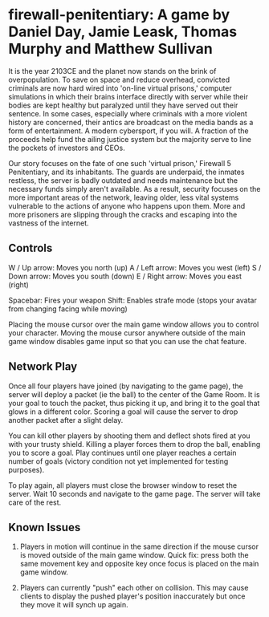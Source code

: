 # firewall-penitentiary: A game by Daniel Day, Jamie Leask, Thomas Murphy and Matthew Sullivan
It is the year 2103CE and the planet now stands on the brink of overpopulation.  To save on space and reduce overhead, convicted criminals are now hard wired into 'on-line virtual prisons,' computer simulations in which their brains interface directly with server while their bodies are kept healthy but paralyzed until they have served out their sentence.  In some cases, especially where criminals with a more violent history are concerned, their antics are broadcast on the media bands as a form of entertainment.  A modern cybersport, if you will.  A fraction of the proceeds help fund the ailing justice system but the majority serve to line the pockets of investors and CEOs. 

Our story focuses on the fate of one such 'virtual prison,' Firewall 5 Penitentiary, and its inhabitants.  The guards are underpaid, the inmates restless, the server is badly outdated and needs maintenance but the necessary funds simply aren't available.  As a result, security focuses on the more important areas of the network, leaving older, less vital systems vulnerable to the actions of anyone who happens upon them.  More and more prisoners are slipping through the cracks and escaping into the vastness of the internet.


Controls
---------
W / Up arrow: Moves you north (up)
A / Left arrow: Moves you west (left)
S / Down arrow: Moves you south (down)
E / Right arrow: Moves you east (right)

Spacebar: Fires your weapon
Shift: Enables strafe mode (stops your avatar from changing facing while moving)

Placing the mouse cursor over the main game window allows you to control your character.  Moving the mouse cursor anywhere outside of the main game window disables game input so that you can use the chat feature.


Network Play
-------------
Once all four players have joined (by navigating to the game page), the server will deploy a packet (ie the ball) to the center of the Game Room.  It is your goal to touch the packet, thus picking it up, and bring it to the goal that glows in a different color.  Scoring a goal will cause the server to drop another packet after a slight delay.  

You can kill other players by shooting them and deflect shots fired at you with your trusty shield.  Killing a player forces them to drop the ball, enabling you to score a goal.  Play continues until one player reaches a certain number of goals (victory condition not yet implemented for testing purposes).

To play again, all players must close the browser window to reset the server.  Wait 10 seconds and navigate to the game page.  The server will take care of the rest.




Known Issues
------------
1. Players in motion will continue in the same direction if the mouse cursor is moved outside of the main game window. Quick fix: press both the same movement key and opposite key once focus is placed on the main game window.

2. Players can currently "push" each other on collision.  This may cause clients to display the pushed player's position inaccurately but once they move it will synch up again.

